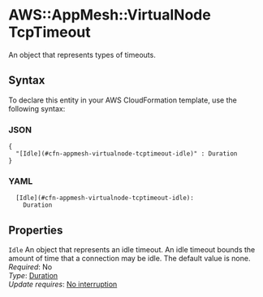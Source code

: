 # AWS::AppMesh::VirtualNode TcpTimeout<a name="aws-properties-appmesh-virtualnode-tcptimeout"></a>

An object that represents types of timeouts\. 

## Syntax<a name="aws-properties-appmesh-virtualnode-tcptimeout-syntax"></a>

To declare this entity in your AWS CloudFormation template, use the following syntax:

### JSON<a name="aws-properties-appmesh-virtualnode-tcptimeout-syntax.json"></a>

```
{
  "[Idle](#cfn-appmesh-virtualnode-tcptimeout-idle)" : Duration
}
```

### YAML<a name="aws-properties-appmesh-virtualnode-tcptimeout-syntax.yaml"></a>

```
  [Idle](#cfn-appmesh-virtualnode-tcptimeout-idle): 
    Duration
```

## Properties<a name="aws-properties-appmesh-virtualnode-tcptimeout-properties"></a>

`Idle`  <a name="cfn-appmesh-virtualnode-tcptimeout-idle"></a>
An object that represents an idle timeout\. An idle timeout bounds the amount of time that a connection may be idle\. The default value is none\.  
*Required*: No  
*Type*: [Duration](aws-properties-appmesh-virtualnode-duration.md)  
*Update requires*: [No interruption](https://docs.aws.amazon.com/AWSCloudFormation/latest/UserGuide/using-cfn-updating-stacks-update-behaviors.html#update-no-interrupt)